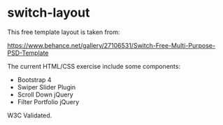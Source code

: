# switch-layout

This free template layout is taken from:

https://www.behance.net/gallery/27106531/Switch-Free-Multi-Purpose-PSD-Template

The current HTML/CSS exercise include some components:
- Bootstrap 4
- Swiper Slider Plugin
- Scroll Down jQuery
- Filter Portfolio jQuery

W3C Validated.
